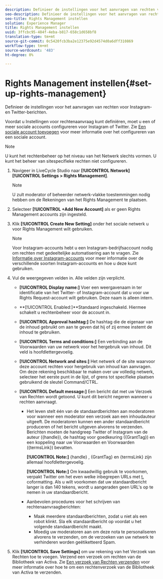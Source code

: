```yaml
---
description: Definieer de instellingen voor het aanvragen van rechten voor Instagram- en Twitter-berichten.
seo-description: Definieer de instellingen voor het aanvragen van rechten voor Instagram- en Twitter-berichten.
seo-title: Rights Management instellen
solution: Experience Manager
title: Rights Management instellen
uuid: 3ffcbc95-484f-4eba-b817-658c1d658bf8
translation-type: tm+mt
source-git-commit: 0c5420fcb3ba2e12375e92d4574d0a6dff310869
workflow-type: tm+mt
source-wordcount: '483'
ht-degree: 0%

---
```



# Rights Management instellen{#set-up-rights-management}

Definieer de instellingen voor het aanvragen van rechten voor Instagram- en Twitter-berichten.

Voordat u Instellingen voor rechtenaanvraag kunt definiëren, moet u een of meer sociale accounts configureren voor Instagram of Twitter. Zie [Een sociale account toevoegen](../c-users-creating-accounts-with-studio-access/t-configure-social-accout-instagram/t-configure-social-accout-instagram.md#t_configure_social_accout_instagram) voor meer informatie over het configureren van een sociale account.

>[!NOTE]
>
>U kunt het rechtenbeheer op het niveau van het Netwerk slechts vormen. U kunt het beheer van sitespecifieke rechten niet configureren.

1. Navigeer in LiveCycle Studio naar **[!UICONTROL Network]** **[!UICONTROL Settings > Rights Management]**.

   >[!NOTE]
   >
   >U zult moderator of beheerder netwerk-vlakke toestemmingen nodig hebben om de Rekeningen van het Rights Management te plaatsen.

1. Selecteer **[!UICONTROL +Add New Account]** als er geen Rights Management accounts zijn ingesteld.
1. Klik **[!UICONTROL Create New Setting]** onder het sociale netwerk u voor Rights Management wilt gebruiken.

   >[!NOTE]
   >
   >Voor Instagram-accounts hebt u een Instagram-bedrijfsaccount nodig om rechten met gedeeltelijke automatisering aan te vragen. Zie [Informatie over Instagram-accounts](../c-users-creating-accounts-with-studio-access/t-configure-social-accout-instagram/c-about-instagram-accounts.md#c_about_instagram_accounts) voor meer informatie over de verschillende soorten Instagram-accounts en hoe u deze kunt gebruiken.

1. Vul de weergegeven velden in. Alle velden zijn verplicht.

   * **[!UICONTROL Display name:]** Voer een weergavenaam in ter identificatie van het Twitter- of Instagram-account dat u voor uw Rights Request-account wilt gebruiken. Deze naam is alleen intern.
   * **[!UICONTROL Enabled:]**Standaard ingeschakeld. Hiermee schakelt u rechtenbeheer voor de account in.
   * **[!UICONTROL Approval hashtag:]** De hashtag die de eigenaar van de inhoud gebruikt om aan te geven dat hij of zij ermee instemt de inhoud te gebruiken.
   * **[!UICONTROL Terms and conditions:]** Een verbinding aan de Voorwaarden van uw netwerk voor het hergebruik van inhoud. Dit veld is hoofdlettergevoelig.
   * **[!UICONTROL Network and sites:]** Het netwerk of de site waarvoor deze account rechten voor hergebruik van inhoud kan aanvragen. Om deze rekening beschikbaar te maken over uw volledig netwerk, selecteer het eerste punt in de lijst, of grens tot specifieke plaatsen gebruikend de sleutel Command/CTRL.
   * **[!UICONTROL Default message:]** Een bericht dat met uw Verzoek van Rechten wordt getoond. U kunt dit bericht negeren wanneer u rechten aanvraagt.

      * Het leven stelt één van de standaardberichten aan moderatoren voor wanneer een moderator een verzoek aan een inhoudauteur uitgeeft. De moderatoren kunnen een ander standaardbericht produceren of het bericht uitgeven alvorens te verzenden. Berichten moeten de handgreep Twitter of Instagram van de auteur ({handle}), de hashtag voor goedkeuring ({GrantTag}) en een koppeling naar uw Voorwaarden en Voorwaarden ({termsLink}) bevatten.

         **[!UICONTROL Note:]** {handle} , {GrantTag} en {termsLink} zijn allemaal hoofdlettergevoelig.

         **[!UICONTROL Note:]** Om kwaadwillig gebruik te voorkomen, verpakt Twitter om het even welke inbegrepen URLs met  [t.](https://t.co/) coformatting. Als u wilt voorkomen dat uw standaardbericht langer is dan 140 tekens, wordt u aangeraden geen URL&#39;s op te nemen in uw standaardbericht.

      * Aanbevolen procedures voor het schrijven van rechtenaanvraagberichten:

         * Maak meerdere standaardberichten, zodat u niet als een robot klinkt. Sla elk standaardbericht op voordat u het volgende standaardbericht maakt.
         * Moedig uw moderatoren aan om deze nota te personaliseren alvorens te verzenden, om de verzoeken van uw netwerk te verhinderen worden geëtiketteerd Spam.

1. Klik **[!UICONTROL Save Settings]** om uw rekening van het Verzoek van Rechten toe te voegen.
Verzend een verzoek om rechten van de Bibliotheek van Activa. Zie [Een verzoek van Rechten verzenden](../c-how-requesting-rights-works/t-send-a-rights-request-to-own-a-digital-asset.md#t_send_a_rights_request_to_own_a_digital_asset) voor meer informatie over hoe te om een rechtenverzoek van de Bibliotheek van Activa te verzenden.